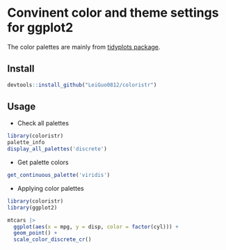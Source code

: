 # Convinent color and theme settings for ggplot2
The color palettes are mainly from [tidyplots package](https://github.com/jbengler/tidyplots/). 

## Install
```r
devtools::install_github("LeiGuo0812/coloristr")
```
## Usage

- Check all palettes
```r
library(coloristr)
palette_info
display_all_palettes('discrete')
```

- Get palette colors
```r
get_continuous_palette('viridis')
```

- Applying color palettes

```r
library(coloristr)
library(ggplot2)

mtcars |> 
  ggplot(aes(x = mpg, y = disp, color = factor(cyl))) +
  geom_point() +
  scale_color_discrete_cr()
```
